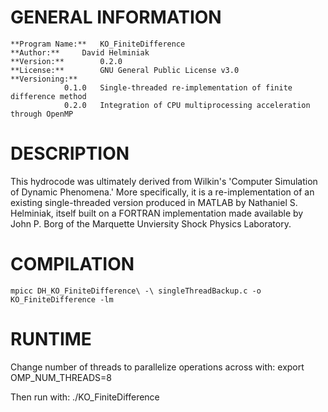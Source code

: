 # GENERAL INFORMATION

	**Program Name:**	KO_FiniteDifference
	**Author:**		David Helminiak
	**Version:**		0.2.0
	**License:**		GNU General Public License v3.0
	**Versioning:**		
				0.1.0   Single-threaded re-implementation of finite difference method
				0.2.0   Integration of CPU multiprocessing acceleration through OpenMP

# DESCRIPTION
This hydrocode was ultimately derived from Wilkin's 'Computer Simulation of Dynamic Phenomena.' More specifically, it is a re-implementation of an existing single-threaded version produced in MATLAB by Nathaniel S. Helminiak, itself built on a FORTRAN implementation made available by John P. Borg of the Marquette Unviersity Shock Physics Laboratory. 

# COMPILATION

    mpicc DH_KO_FiniteDifference\ -\ singleThreadBackup.c -o KO_FiniteDifference -lm

# RUNTIME
Change number of threads to parallelize operations across with:
	export OMP_NUM_THREADS=8
	
Then run with:
    ./KO_FiniteDifference

